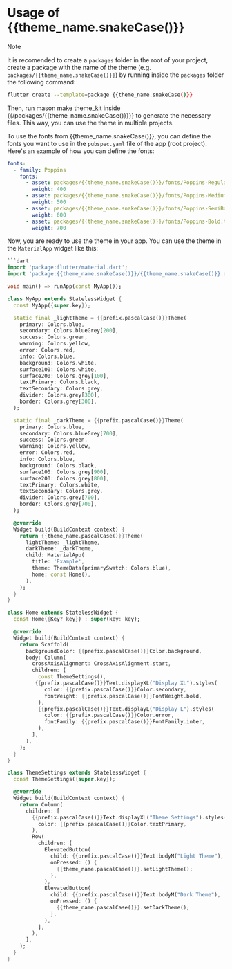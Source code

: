 # Usage of {{theme_name.snakeCase()}}

> [!NOTE]
> It is recomended to create a `packages` folder in the root of your project, create a 
> package with the name of the theme (e.g. `packages/{{theme_name.snakeCase()}}`) by running
> inside the `packages` folder the following command:
> 
> ```bash
> flutter create --template=package {{theme_name.snakeCase()}}
> ```
> 
> Then, run mason make theme_kit inside {{/packages/{{theme_name.snakeCase()}}}} to 
> generate the necessary files. This way, you can use the theme in multiple projects.

To use the fonts from {{theme_name.snakeCase()}}, you can define the fonts you want to 
use in the `pubspec.yaml` file of the app (root project). Here's an example of how you can define the fonts:

```yaml
fonts:
  - family: Poppins
    fonts:
      - asset: packages/{{theme_name.snakeCase()}}/fonts/Poppins-Regular.ttf
        weight: 400
      - asset: packages/{{theme_name.snakeCase()}}/fonts/Poppins-Medium.ttf
        weight: 500
      - asset: packages/{{theme_name.snakeCase()}}/fonts/Poppins-SemiBold.ttf
        weight: 600
      - asset: packages/{{theme_name.snakeCase()}}/fonts/Poppins-Bold.ttf
        weight: 700
```

Now, you are ready to use the theme in your app. You can use the theme in the `MaterialApp` widget like this:

```dart
```dart
import 'package:flutter/material.dart';
import 'package:{{theme_name.snakeCase()}}/{{theme_name.snakeCase()}}.dart';

void main() => runApp(const MyApp());

class MyApp extends StatelessWidget {
  const MyApp({super.key});

  static final _lightTheme = {{prefix.pascalCase()}}Theme(
    primary: Colors.blue,
    secondary: Colors.blueGrey[200],
    success: Colors.green,
    warning: Colors.yellow,
    error: Colors.red,
    info: Colors.blue,
    background: Colors.white,
    surface100: Colors.white,
    surface200: Colors.grey[100],
    textPrimary: Colors.black,
    textSecondary: Colors.grey,
    divider: Colors.grey[300],
    border: Colors.grey[300],
  );

  static final _darkTheme = {{prefix.pascalCase()}}Theme(
    primary: Colors.blue,
    secondary: Colors.blueGrey[700],
    success: Colors.green,
    warning: Colors.yellow,
    error: Colors.red,
    info: Colors.blue,
    background: Colors.black,
    surface100: Colors.grey[900],
    surface200: Colors.grey[800],
    textPrimary: Colors.white,
    textSecondary: Colors.grey,
    divider: Colors.grey[700],
    border: Colors.grey[700],
  );

  @override
  Widget build(BuildContext context) {
    return {{theme_name.pascalCase()}}Theme(
      lightTheme: _lightTheme,
      darkTheme: _darkTheme,
      child: MaterialApp(
        title: 'Example',
        theme: ThemeData(primarySwatch: Colors.blue),
        home: const Home(),
      ),
    );
  }
}

class Home extends StatelessWidget {
  const Home({Key? key}) : super(key: key);

  @override
  Widget build(BuildContext context) {
    return Scaffold(
      backgroundColor: {{prefix.pascalCase()}}Color.background,
      body: Column(
        crossAxisAlignment: CrossAxisAlignment.start,
        children: [
          const ThemeSettings(),
         {{prefix.pascalCase()}}Text.displayXL("Display XL").styles(
            color: {{prefix.pascalCase()}}Color.secondary,
            fontWeight: {{prefix.pascalCase()}}FontWeight.bold,
          ),
          {{prefix.pascalCase()}}Text.displayL("Display L").styles(
            color: {{prefix.pascalCase()}}Color.error,
            fontFamily: {{prefix.pascalCase()}}FontFamily.inter,
          ),
        ],
      ),
    );
  }
}

class ThemeSettings extends StatelessWidget {
  const ThemeSettings({super.key});

  @override
  Widget build(BuildContext context) {
    return Column(
      children: [
        {{prefix.pascalCase()}}Text.displayXL("Theme Settings").styles(
          color: {{prefix.pascalCase()}}Color.textPrimary,
        ),
        Row(
          children: [
            ElevatedButton(
              child: {{prefix.pascalCase()}}Text.bodyM("Light Theme"),
              onPressed: () {
                {{theme_name.pascalCase()}}.setLightTheme();
              },
            ),
            ElevatedButton(
              child: {{prefix.pascalCase()}}Text.bodyM("Dark Theme"),
              onPressed: () {
                {{theme_name.pascalCase()}}.setDarkTheme();
              },
            ),
          ],
        ),
      ],
    );
  }
}
```
```